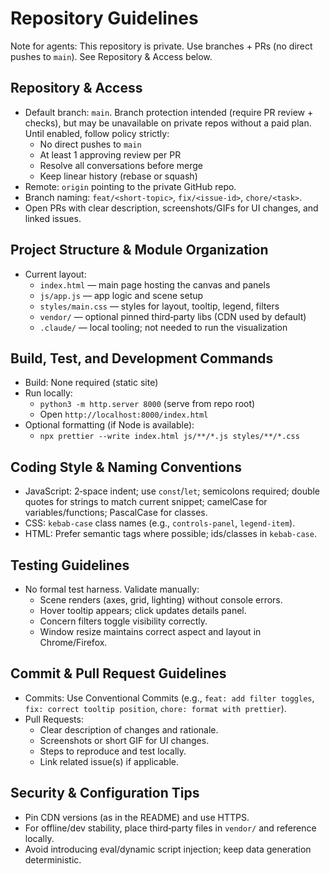 # Repository Guidelines

Note for agents: This repository is private. Use branches + PRs (no direct pushes to `main`). See Repository & Access below.

## Repository & Access

- Default branch: `main`. Branch protection intended (require PR review + checks), but may be unavailable on private repos without a paid plan. Until enabled, follow policy strictly:
  - No direct pushes to `main`
  - At least 1 approving review per PR
  - Resolve all conversations before merge
  - Keep linear history (rebase or squash)
- Remote: `origin` pointing to the private GitHub repo.
- Branch naming: `feat/<short-topic>`, `fix/<issue-id>`, `chore/<task>`.
- Open PRs with clear description, screenshots/GIFs for UI changes, and linked issues.

## Project Structure & Module Organization

- Current layout:
  - `index.html` — main page hosting the canvas and panels
  - `js/app.js` — app logic and scene setup
  - `styles/main.css` — styles for layout, tooltip, legend, filters
  - `vendor/` — optional pinned third‑party libs (CDN used by default)
  - `.claude/` — local tooling; not needed to run the visualization

## Build, Test, and Development Commands

- Build: None required (static site)
- Run locally:
  - `python3 -m http.server 8000` (serve from repo root)
  - Open `http://localhost:8000/index.html`
- Optional formatting (if Node is available):
  - `npx prettier --write index.html js/**/*.js styles/**/*.css`

## Coding Style & Naming Conventions

- JavaScript: 2‑space indent; use `const`/`let`; semicolons required; double quotes for strings to match current snippet; camelCase for variables/functions; PascalCase for classes.
- CSS: `kebab-case` class names (e.g., `controls-panel`, `legend-item`).
- HTML: Prefer semantic tags where possible; ids/classes in `kebab-case`.

## Testing Guidelines

- No formal test harness. Validate manually:
  - Scene renders (axes, grid, lighting) without console errors.
  - Hover tooltip appears; click updates details panel.
  - Concern filters toggle visibility correctly.
  - Window resize maintains correct aspect and layout in Chrome/Firefox.

## Commit & Pull Request Guidelines

- Commits: Use Conventional Commits (e.g., `feat: add filter toggles`, `fix: correct tooltip position`, `chore: format with prettier`).
- Pull Requests:
  - Clear description of changes and rationale.
  - Screenshots or short GIF for UI changes.
  - Steps to reproduce and test locally.
  - Link related issue(s) if applicable.

## Security & Configuration Tips

- Pin CDN versions (as in the README) and use HTTPS.
- For offline/dev stability, place third‑party files in `vendor/` and reference locally.
- Avoid introducing eval/dynamic script injection; keep data generation deterministic.
